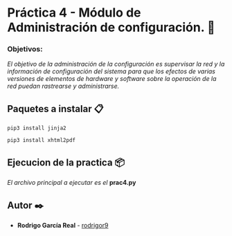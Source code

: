 # Práctica 4 - Módulo de Administración de configuración. 🚀
### Objetivos:
_El objetivo de la administración de la configuración es supervisar la red y la información de_
_configuración del sistema para que los efectos de varias versiones de elementos de_
_hardware y software sobre la operación de la red puedan rastrearse y administrarse._

## Paquetes a instalar 📋
```
pip3 install jinja2
```
```
pip3 install xhtml2pdf
```
## Ejecucion de la practica 📦
_El archivo principal a ejecutar es el_ **prac4.py**

## Autor ✒️

* **Rodrigo García Real** - [rodrigor9](https://github.com/rodrigor9)

